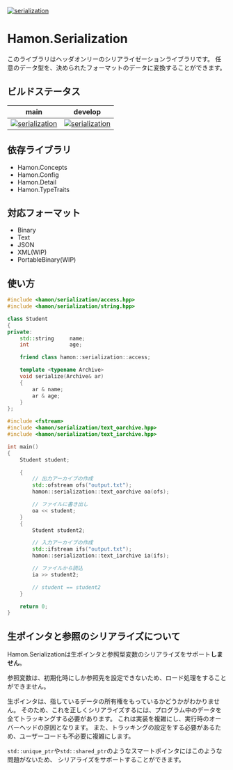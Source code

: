 ﻿[![serialization](https://github.com/shibainuudon/HamonCore/actions/workflows/serialization.yml/badge.svg)](https://github.com/shibainuudon/HamonCore/actions/workflows/serialization.yml)

# Hamon.Serialization

このライブラリはヘッダオンリーのシリアライゼーションライブラリです。
任意のデータ型を、決められたフォーマットのデータに変換することができます。

## ビルドステータス

| main | develop |
| ---- | ------- |
|[![serialization](https://github.com/shibainuudon/HamonCore/actions/workflows/serialization.yml/badge.svg?branch=main)](https://github.com/shibainuudon/HamonCore/actions/workflows/serialization.yml)|[![serialization](https://github.com/shibainuudon/HamonCore/actions/workflows/serialization.yml/badge.svg?branch=develop)](https://github.com/shibainuudon/HamonCore/actions/workflows/serialization.yml)|

## 依存ライブラリ

* Hamon.Concepts
* Hamon.Config
* Hamon.Detail
* Hamon.TypeTraits

## 対応フォーマット

* Binary
* Text
* JSON
* XML(WIP)
* PortableBinary(WIP)

## 使い方

```cpp
#include <hamon/serialization/access.hpp>
#include <hamon/serialization/string.hpp>

class Student
{
private:
    std::string     name;
    int             age;

    friend class hamon::serialization::access;

    template <typename Archive>
    void serialize(Archive& ar)
    {
        ar & name;
        ar & age;
    }
};

#include <fstream>
#include <hamon/serialization/text_oarchive.hpp>
#include <hamon/serialization/text_iarchive.hpp>

int main()
{
    Student student;

    {
        // 出力アーカイブの作成
        std::ofstream ofs("output.txt");
        hamon::serialization::text_oarchive oa(ofs);

        // ファイルに書き出し
        oa << student;
    }
    {
        Student student2;

        // 入力アーカイブの作成
        std::ifstream ifs("output.txt");
        hamon::serialization::text_iarchive ia(ifs);

        // ファイルから読込
        ia >> student2;

        // student == student2
    }

    return 0;
}
```

## 生ポインタと参照のシリアライズについて

Hamon.Serializationは生ポインタと参照型変数のシリアライズをサポート**しません**。

参照変数は、初期化時にしか参照先を設定できないため、ロード処理をすることができません。

生ポインタは、指しているデータの所有権をもっているかどうかがわかりません。
そのため、これを正しくシリアライズするには、プログラム中のデータを全てトラッキングする必要があります。
これは実装を複雑にし、実行時のオーバーヘッドの原因となります。
また、トラッキングの設定をする必要があるため、ユーザーコードも不必要に複雑にします。

`std::unique_ptr`や`std::shared_ptr`のようなスマートポインタにはこのような問題がないため、
シリアライズをサポートすることができます。